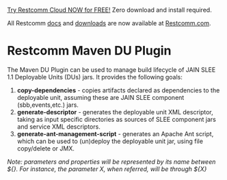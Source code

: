 
[Try Restcomm Cloud NOW for FREE!](https://www.restcomm.com/sign-up/) Zero download and install required.


All Restcomm [docs](https://www.restcomm.com/docs/) and [downloads](https://www.restcomm.com/downloads/) are now available at [Restcomm.com](https://www.restcomm.com).




# Restcomm Maven DU Plugin

The Maven DU Plugin can be used to manage build lifecycle of JAIN SLEE 1.1 Deployable Units (DUs) jars. It provides the following goals:

1. **copy-dependencies** - copies artifacts declared as dependencies to the deployable unit, assuming these are JAIN SLEE component (sbb,events,etc.) jars.
2. **generate-descriptor** - generates the deployable unit XML descriptor, taking as input specific directories as sources of SLEE component jars and service XML descriptors.
3. **generate-ant-management-script** - generates an Apache Ant script, which can be used to (un)deploy the deployable unit jar, using file copy/delete or JMX.

_Note: parameters and properties will be represented by its name between ${}. For instance, the parameter X, when referred, will be through ${X}_
